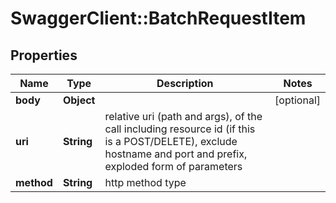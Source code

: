 # SwaggerClient::BatchRequestItem

## Properties
Name | Type | Description | Notes
------------ | ------------- | ------------- | -------------
**body** | **Object** |  | [optional] 
**uri** | **String** | relative uri (path and args), of the call including resource id (if this is a POST/DELETE), exclude hostname and port and prefix, exploded form of parameters | 
**method** | **String** | http method type | 


